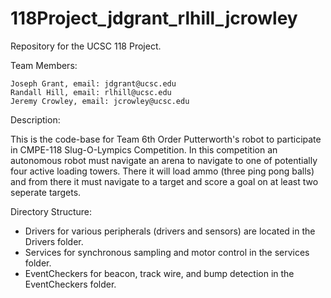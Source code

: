 # 118Project_jdgrant_rlhill_jcrowley
Repository for the UCSC 118 Project. 

Team Members:

	Joseph Grant, email: jdgrant@ucsc.edu
	Randall Hill, email: rlhill@ucsc.edu
	Jeremy Crowley, email: jcrowley@ucsc.edu

Description:

This is the code-base for Team 6th Order Putterworth's robot to participate in CMPE-118 Slug-O-Lympics Competition.
In this competition an autonomous robot must navigate an arena to navigate to one of potentially four active loading 
towers. There it will load ammo (three ping pong balls) and from there it must navigate to a target and score a goal
on at least two seperate targets. 

Directory Structure: 
* Drivers for various peripherals (drivers and sensors) are located in the Drivers folder. 
* Services for synchronous sampling and motor control in the services folder.
* EventCheckers for beacon, track wire, and bump detection in the EventCheckers folder.


